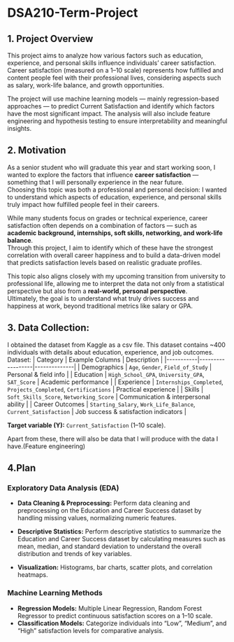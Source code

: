 # DSA210-Term-Project

## 1. Project Overview

This project aims to analyze how various factors such as education, experience, and personal skills influence individuals’ career satisfaction.
Career satisfaction (measured on a 1–10 scale) represents how fulfilled and content people feel with their professional lives, considering aspects such as salary, work-life balance, and growth opportunities.

The project will use machine learning models — mainly regression-based approaches — to predict Current Satisfaction and identify which factors have the most significant impact.
The analysis will also include feature engineering and hypothesis testing to ensure interpretability and meaningful insights.

## 2. Motivation

As a senior student who will graduate this year and start working soon, I wanted to explore the factors that influence **career satisfaction** — something that I will personally experience in the near future.  
Choosing this topic was both a professional and personal decision: I wanted to understand which aspects of education, experience, and personal skills truly impact how fulfilled people feel in their careers.

While many students focus on grades or technical experience, career satisfaction often depends on a combination of factors — such as **academic background, internships, soft skills, networking, and work-life balance**.  
Through this project, I aim to identify which of these have the strongest correlation with overall career happiness and to build a data-driven model that predicts satisfaction levels based on realistic graduate profiles.

This topic also aligns closely with my upcoming transition from university to professional life, allowing me to interpret the data not only from a statistical perspective but also from a **real-world, personal perspective**.  
Ultimately, the goal is to understand what truly drives success and happiness at work, beyond traditional metrics like salary or GPA.

## 3. Data Collection:
I obtained the dataset from Kaggle as a csv file. This dataset contains ~400 individuals with details about education, experience, and job outcomes.
Dataset: 
| Category | Example Columns | Description |
|-----------|------------------|--------------|
| Demographics | `Age`, `Gender`, `Field_of_Study` | Personal & field info |
| Education | `High_School_GPA`, `University_GPA`, `SAT_Score` | Academic performance |
| Experience | `Internships_Completed`, `Projects_Completed`, `Certifications` | Practical experience |
| Skills | `Soft_Skills_Score`, `Networking_Score` | Communication & interpersonal ability |
| Career Outcomes | `Starting_Salary`, `Work_Life_Balance`, `Current_Satisfaction` | Job success & satisfaction indicators |

**Target variable (Y):** `Current_Satisfaction` (1–10 scale).

Apart from these, there will also be data that I will produce with the data I have.(Feature engineering)

## 4.Plan
### Exploratory Data Analysis (EDA)

- **Data Cleaning & Preprocessing:** Perform data cleaning and preprocessing on the Education and Career Success dataset by handling missing values, normalizing numeric features.

- **Descriptive Statistics:** Perform descriptive statistics to summarize the Education and Career Success dataset by calculating measures such as mean, median, and standard deviation to understand the overall distribution and trends of key variables.
  
- **Visualization:** Histograms, bar charts, scatter plots, and correlation heatmaps.
### Machine Learning Methods
- **Regression Models:** Multiple Linear Regression, Random Forest Regressor to predict continuous satisfaction scores on a 1–10 scale.
- **Classification Models:** Categorize individuals into “Low”, “Medium”, and “High” satisfaction levels for comparative analysis.
  



